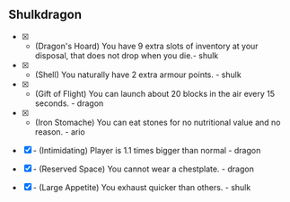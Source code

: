 ## Shulkdragon

- [x] + (Dragon's Hoard) You have 9 extra slots of inventory at your disposal, that does not drop when you die.- shulk
- [x] + (Shell) You naturally have 2 extra armour points. - shulk
- [x] + (Gift of Flight) You can launch about 20 blocks in the air every 15 seconds. - dragon
- [x] + (Iron Stomache) You can eat stones for no nutritional value and no reason. - ario

- [x] \- (Intimidating) Player is 1.1 times bigger than normal - dragon
- [x] \- (Reserved Space) You cannot wear a chestplate. - dragon
- [x] \- (Large Appetite) You exhaust quicker than others. - shulk
